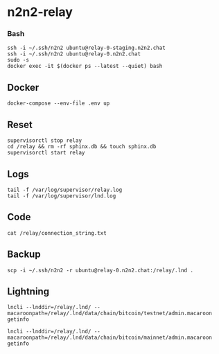 # n2n2-relay

### Bash
```
ssh -i ~/.ssh/n2n2 ubuntu@relay-0-staging.n2n2.chat
ssh -i ~/.ssh/n2n2 ubuntu@relay-0.n2n2.chat
sudo -s
docker exec -it $(docker ps --latest --quiet) bash
```

## Docker

```
docker-compose --env-file .env up 
```

## Reset 
```
supervisorctl stop relay
cd /relay && rm -rf sphinx.db && touch sphinx.db 
supervisorctl start relay
```

## Logs
```
tail -f /var/log/supervisor/relay.log
tail -f /var/log/supervisor/lnd.log
```

## Code
```
cat /relay/connection_string.txt 
```

## Backup
```
scp -i ~/.ssh/n2n2 -r ubuntu@relay-0.n2n2.chat:/relay/.lnd .

```

## Lightning

```
lncli --lnddir=/relay/.lnd/ --macaroonpath=/relay/.lnd/data/chain/bitcoin/testnet/admin.macaroon getinfo

lncli --lnddir=/relay/.lnd/ --macaroonpath=/relay/.lnd/data/chain/bitcoin/mainnet/admin.macaroon getinfo
```